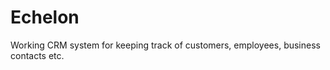 Echelon
=======

Working CRM system for keeping track of customers, employees, business contacts etc.
